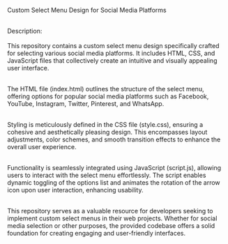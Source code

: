 Custom Select Menu Design for Social Media Platforms<br>
<br>

Description:<br>
<br>
This repository contains a custom select menu design specifically crafted for selecting various social media platforms. It includes HTML, CSS, and JavaScript files that collectively create an intuitive and visually appealing user interface.<br>
<br>

The HTML file (index.html) outlines the structure of the select menu, offering options for popular social media platforms such as Facebook, YouTube, Instagram, Twitter, Pinterest, and WhatsApp.<br>
<br>

Styling is meticulously defined in the CSS file (style.css), ensuring a cohesive and aesthetically pleasing design. This encompasses layout adjustments, color schemes, and smooth transition effects to enhance the overall user experience.<br>
<br>

Functionality is seamlessly integrated using JavaScript (script.js), allowing users to interact with the select menu effortlessly. The script enables dynamic toggling of the options list and animates the rotation of the arrow icon upon user interaction, enhancing usability.<br>
<br>

This repository serves as a valuable resource for developers seeking to implement custom select menus in their web projects. Whether for social media selection or other purposes, the provided codebase offers a solid foundation for creating engaging and user-friendly interfaces.<br>
<br>
